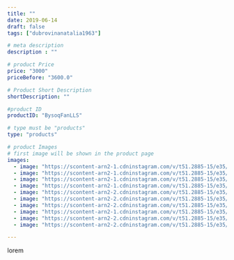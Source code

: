 ```yaml
---
title: ""
date: 2019-06-14
draft: false
tags: ["dubrovinanatalia1963"]

# meta description
description : ""

# product Price
price: "3000"
priceBefore: "3600.0"

# Product Short Description
shortDescription: ""

#product ID
productID: "BysoqFanLLS"

# type must be "products"
type: "products"

# product Images
# first image will be shown in the product page
images:
  - image: "https://scontent-arn2-1.cdninstagram.com/v/t51.2885-15/e35/62383099_443630082888163_8347348147704918929_n.jpg?_nc_ht=scontent-arn2-1.cdninstagram.com&_nc_cat=107&_nc_ohc=7oPJulBXIz4AX9H1en2&se=7&tp=1&oh=8ef593dcfff8ea313f75bef56e25c5be&oe=605E722F&ig_cache_key=MjA2NjIwNTE0MDA4OTM5MjYxOQ%3D%3D.2"
  - image: "https://scontent-arn2-1.cdninstagram.com/v/t51.2885-15/e35/61989431_143743696686899_5281020226268494622_n.jpg?_nc_ht=scontent-arn2-1.cdninstagram.com&_nc_cat=111&_nc_ohc=Lu0aIOjxZOgAX9gzsq4&se=7&tp=1&oh=29dd5186e1ca8891e36ab38fdd8576f6&oe=606114D1&ig_cache_key=MjA2NjIwNTE0MDA5Nzc2MDYzMw%3D%3D.2"
  - image: "https://scontent-arn2-1.cdninstagram.com/v/t51.2885-15/e35/62475185_2303664426558961_9045449375285910511_n.jpg?_nc_ht=scontent-arn2-1.cdninstagram.com&_nc_cat=101&_nc_ohc=okj7ZWzb74MAX9Yyb7A&se=7&tp=1&oh=def520e655ae669024aa5e5fad929e4e&oe=6060037E&ig_cache_key=MjA2NjIwNTE0MDEzMTM3MDY1MQ%3D%3D.2"
  - image: "https://scontent-arn2-1.cdninstagram.com/v/t51.2885-15/e35/61551046_171609387199591_2520077572693254605_n.jpg?_nc_ht=scontent-arn2-1.cdninstagram.com&_nc_cat=107&_nc_ohc=0R-5V77aSX0AX-2fn_q&tp=1&oh=1fdebabd68f505749df83ddb58d7b10f&oe=60617739&ig_cache_key=MjA2NjIwNTE0MDEwNjE0MzMxOQ%3D%3D.2"
  - image: "https://scontent-arn2-2.cdninstagram.com/v/t51.2885-15/e35/61770365_1972669809503537_8113184849316246314_n.jpg?_nc_ht=scontent-arn2-2.cdninstagram.com&_nc_cat=105&_nc_ohc=kTYwrwGYsycAX9gojhS&tp=1&oh=c0b399003a92fdd7d211c6e45283f21e&oe=605EED8A&ig_cache_key=MjA2NjIwNTE0MDA0NzQ3NzMyMA%3D%3D.2"
  - image: "https://scontent-arn2-2.cdninstagram.com/v/t51.2885-15/e35/61952801_850757301958760_108630906996049282_n.jpg?_nc_ht=scontent-arn2-2.cdninstagram.com&_nc_cat=108&_nc_ohc=_bXQCbKZ5-4AX-tLVfp&tp=1&oh=398478bc27adb62e8d4251dbe190652e&oe=605F1845&ig_cache_key=MjA2NjIwNTE0MDEwNjM0NjI4MQ%3D%3D.2"
  - image: "https://scontent-arn2-2.cdninstagram.com/v/t51.2885-15/e35/64394711_207002910278720_1167841299960743537_n.jpg?_nc_ht=scontent-arn2-2.cdninstagram.com&_nc_cat=108&_nc_ohc=qIh14H61JXsAX8ZUuyl&tp=1&oh=bf09cdf8b360190bbec598a5c19b9a41&oe=605F8715&ig_cache_key=MjA2NjIwNTE0MDEzOTY5MDM5Mg%3D%3D.2"
  - image: "https://scontent-arn2-1.cdninstagram.com/v/t51.2885-15/e35/61902184_373886543266443_5426646013917854735_n.jpg?_nc_ht=scontent-arn2-1.cdninstagram.com&_nc_cat=103&_nc_ohc=FUFNF4wsA5QAX81_jny&tp=1&oh=d33d86498cf6cc52e149ac719942b139&oe=605FEE6F&ig_cache_key=MjA2NjIwNTE0MDA4OTU0MjAzMQ%3D%3D.2"
  - image: "https://scontent-arn2-2.cdninstagram.com/v/t51.2885-15/e35/64819807_141101523623892_8493064120369053205_n.jpg?_nc_ht=scontent-arn2-2.cdninstagram.com&_nc_cat=100&_nc_ohc=uGGTh_IlQwcAX_T3Nr2&tp=1&oh=b6f4c2c45587eaf251fc23931af07be1&oe=605DC6D1&ig_cache_key=MjA2NjIwNTE0MDExNDY3ODI4NQ%3D%3D.2"
  - image: "https://scontent-arn2-2.cdninstagram.com/v/t51.2885-15/e35/62386795_142230633622697_2785421794124663782_n.jpg?_nc_ht=scontent-arn2-2.cdninstagram.com&_nc_cat=105&_nc_ohc=VebgSwuFo_YAX8m-wm8&tp=1&oh=31765e2274aedddf828b18b9237a4963&oe=605EFF53&ig_cache_key=MjA2NjIwNTE0MDEzMTM5NDI0MQ%3D%3D.2"

---
```

lorem
